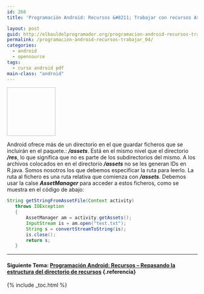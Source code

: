 ```yaml
---
id: 268
title: 'Programación Android: Recursos &#8211; Trabajar con recursos Assets'

layout: post
guid: http://elbauldelprogramador.org/programacion-android-recursos-trabajar-con-recursos-assets/
permalink: /programacion-android-recursos-trabajar_04/
categories:
  - android
  - opensource
tags:
  - curso android pdf
main-class: "android"
---
```

<img id="logo" name="droid" class="icono" width="128px" height="128px" />

Android ofrece más de un directorio en el que guardar ficheros que se incluirán en el paquete.: ***/assets***. Está en el mismo nivel que el directorio ***/res***, lo que significa que no es parte de los subdirectorios del mismo. A los archivos colocados en en el directorio ***/assets*** no se les generan IDs en R.java. Somos nosotros los que debemos especificar la ruta para leerlo. La ruta al fichero es una ruta relativa que comienza con ***/assets***. Debemos usar la calse ***AssetManager*** para acceder a estos ficheros, como se muestra en el código de abajo:


<!--ad-->

```java
String getStringFromAssetFile(Context activity)
   throws IOException
   {
       AssetManager am = activity.getAssets();
       InputStream is = am.open("test.txt");
       String s = convertStreamToString(is);
       is.close();
       return s;
   }

```

* * *

#### Siguiente Tema: [Programación Android: Recursos &#8211; Repasando la estructura del directorio de recursos][1] {.referencia}





 [1]: /programacion-android-recursos-repasando/

{% include _toc.html %}
